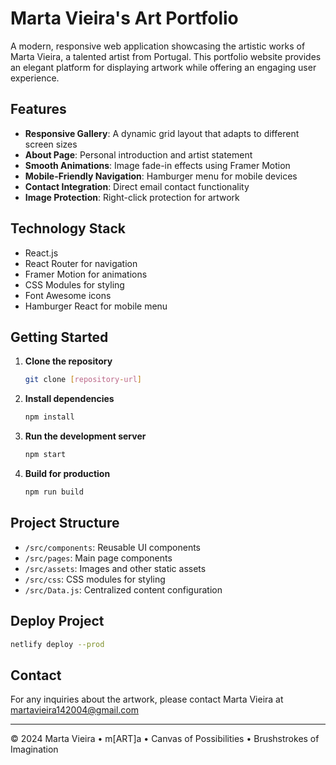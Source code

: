 # Marta Vieira's Art Portfolio

A modern, responsive web application showcasing the artistic works of Marta Vieira, a talented artist from Portugal. This portfolio website provides an elegant platform for displaying artwork while offering an engaging user experience.

## Features

- **Responsive Gallery**: A dynamic grid layout that adapts to different screen sizes
- **About Page**: Personal introduction and artist statement
- **Smooth Animations**: Image fade-in effects using Framer Motion
- **Mobile-Friendly Navigation**: Hamburger menu for mobile devices
- **Contact Integration**: Direct email contact functionality
- **Image Protection**: Right-click protection for artwork

## Technology Stack

- React.js
- React Router for navigation
- Framer Motion for animations
- CSS Modules for styling
- Font Awesome icons
- Hamburger React for mobile menu

## Getting Started

1. **Clone the repository**
   ```bash
   git clone [repository-url]
   ```

2. **Install dependencies**
   ```bash
   npm install
   ```

3. **Run the development server**
   ```bash
   npm start
   ```

4. **Build for production**
   ```bash
   npm run build
   ```

## Project Structure

- `/src/components`: Reusable UI components
- `/src/pages`: Main page components
- `/src/assets`: Images and other static assets
- `/src/css`: CSS modules for styling
- `/src/Data.js`: Centralized content configuration

## Deploy Project

   ```bash
   netlify deploy --prod
   ```

## Contact

For any inquiries about the artwork, please contact Marta Vieira at martavieira142004@gmail.com

---

© 2024 Marta Vieira • m[ART]a • Canvas of Possibilities • Brushstrokes of Imagination

